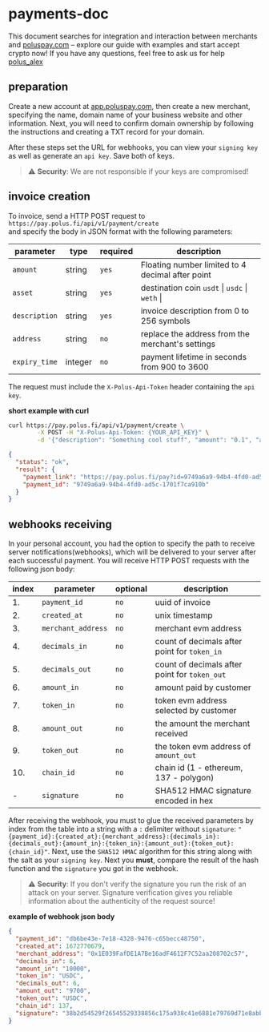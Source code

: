 # payments-doc

This document searches for integration and interaction between merchants and [poluspay.com](https://poluspay.com) – explore our guide with examples and start accept crypto now! If you have any questions, feel free to ask us for help [polus_alex](https://t.me/polus_alex)

## preparation

Create a new account at [app.poluspay.com](https://app.poluspay.com), then create a new merchant, specifying the name, domain name of your business website and other information. Next, you will need to confirm domain ownership by following the instructions and creating a TXT record for your domain.

After these steps set the URL for webhooks, you can view your `signing key` as well as generate an `api key`. Save both of keys.

> :warning: **Security**: We are not responsible if your keys are compromised!

## invoice creation

To invoice, send a HTTP POST request to `https://pay.polus.fi/api/v1/payment/create`  
and specify the body in JSON format with the following parameters:

| parameter     | type        | required  | description                                         |
| ------------- | ----------- | --------- | --------------------------------------------------- |
| `amount`      | string      | `yes`     | Floating number limited to 4 decimal after point    |
| `asset`       | string      | `yes`     | destination coin `usdt` \| `usdc` \| `weth` \|      |
| `description` | string      | `yes`     | invoice description from 0 to 256 symbols           |
| `address`     | string      | `no`      | replace the address from the merchant's settings    |
| `expiry_time` | integer     | `no`      | payment lifetime in seconds from 900 to 3600        |

The request must include the `X-Polus-Api-Token` header containing the `api key`.

**short example with curl**
```bash
curl https://pay.polus.fi/api/v1/payment/create \
        -X POST -H "X-Polus-Api-Token: {YOUR_API_KEY}" \
        -d '{"description": "Something cool stuff", "amount": "0.1", "asset": "usdc"}' | jq .
```
```json
{
  "status": "ok",
  "result": {
    "payment_link": "https://pay.polus.fi/pay?id=9749a6a9-94b4-4fd0-ad5c-1701f7ca910b",
    "payment_id": "9749a6a9-94b4-4fd0-ad5c-1701f7ca910b"
  }
}
```

## webhooks receiving

In your personal account, you had the option to specify the path to receive server notifications(webhooks), which will be delivered to your server after each successful payment. You will receive HTTP POST requests with the following json body:

| index | parameter          | optional | description
| ----- | ------------------ | -------- | ----------
| 1.    | `payment_id`       | `no`     | uuid of invoice
| 2.    | `created_at`       | `no`     | unix timestamp
| 3.    | `merchant_address` | `no`     | merchant evm address
| 4.    | `decimals_in`      | `no`     | count of decimals after point for `token_in`
| 5.    | `decimals_out`     | `no`     | count of decimals after point for `token_out`
| 6.    | `amount_in`        | `no`     | amount paid by customer
| 7.    | `token_in`         | `no`     | token evm address selected by customer
| 8.    | `amount_out`       | `no`     | the amount the merchant received
| 9.    | `token_out`        | `no`     | the token evm address of `amount_out`
| 10.   | `chain_id`         | `no`     | chain id (1 - ethereum, 137 - polygon)
| -     | `signature`        | `no`     | SHA512 HMAC signature encoded in hex

After receiving the webhook, you must to glue the received parameters by index from the table into a string with a `:` delimiter without `signature`: `"{payment_id}:{created_at}:{merchant_address}:{decimals_in}:{decimals_out}:{amount_in}:{token_in}:{amount_out}:{token_out}:{chain_id}"`. Next, use the `SHA512 HMAC` algorithm for this string along with the salt as your `signing key`. Next you **must**, compare the result of the hash function and the `signature` you got in the webhook.

> :warning: **Security**: If you don't verify the signature you run the risk of an attack on your server. Signature verification gives you reliable information about the authenticity of the request source!

**example of webhook json body**
```json
{
  "payment_id": "db6be43e-7e18-4328-9476-c65becc48750",
  "created_at": 1672770679,
  "merchant_address": "0x1E039FafDE1A7Be16adF4612F7C52aa208702c57",
  "decimals_in": 6,
  "amount_in": "10000",
  "token_in": "USDC",
  "decimals_out": 6,
  "amount_out": "9700",
  "token_out": "USDC",
  "chain_id": 137,
  "signature": "38b2d54529f26545529338856c175a938c41e6881e79769d71e8abb72ea657b37fe5ac7dbba11e9ea4da096070bfd0c2e5ddb3fc587a330973b43a9658ff7630"
}
```
